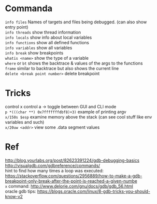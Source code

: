 # Commanda
`info files` Names of targets and files being debugged. (can also show entry point)  
`info threads` show thread information  
`info locals` show info about local variables  
`info functions` show all defined functions  
`info variables` show all variables  
`info break` show breakpoints  
`whatis <name>` show the type of a variable  
`where` or `bt` shows the backtrace & values of the args to the functions  
`frame` similar to backtrace but also shows the current line  
`delete <break point number>` delete breakpoint

# Tricks  
control x control a -> toggle between GUI and CLI mode  
`p *(((char **) 0x7fffffffdbf8)+3)`  example of printing argv  
`x/150s $esp` examine memory above the stack (can see cool stuff like env variables and such)  
`x/20uw <addr>` view some .data segment values  
# Ref
http://blog.yourlabs.org/post/82623391224/gdb-debugging-basics  
http://visualgdb.com/gdbreference/commands/  
hint to find how many times a loop was executed: https://stackoverflow.com/questions/2956889/how-to-make-a-gdb-breakpoint-only-break-after-the-point-is-reached-a-given-numbe  
`x` command: http://www.delorie.com/gnu/docs/gdb/gdb_56.html  
oracle gdb tips: https://blogs.oracle.com/linux/8-gdb-tricks-you-should-know-v2  
